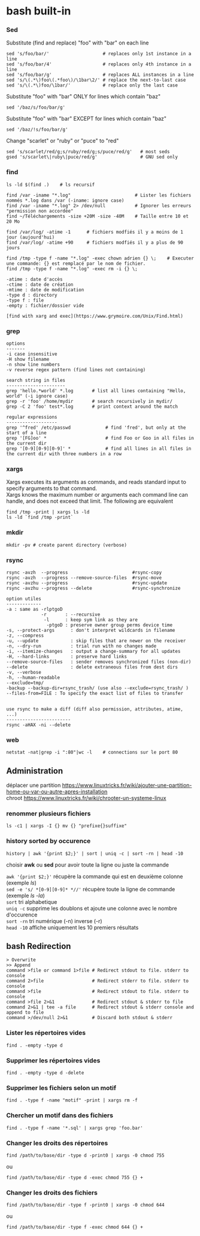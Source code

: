 # bash built-in

### Sed
Substitute (find and replace) "foo" with "bar" on each line

    sed 's/foo/bar/'                    # replaces only 1st instance in a line
    sed 's/foo/bar/4'                   # replaces only 4th instance in a line
    sed 's/foo/bar/g'                   # replaces ALL instances in a line
    sed 's/\(.*\)foo\(.*foo\)/\1bar\2/' # replace the next-to-last case
    sed 's/\(.*\)foo/\1bar/'            # replace only the last case

Substitute "foo" with "bar" ONLY for lines which contain "baz"

    sed '/baz/s/foo/bar/g'

Substitute "foo" with "bar" EXCEPT for lines which contain "baz"

    sed '/baz/!s/foo/bar/g'

Change "scarlet" or "ruby" or "puce" to "red"

    sed 's/scarlet/red/g;s/ruby/red/g;s/puce/red/g'   # most seds
    gsed 's/scarlet\|ruby\|puce/red/g'                # GNU sed only


### find

    ls -ld $(find .)    # ls recursif

    find /var -iname "*.log"                        # Lister les fichiers nommés *.log dans /var (-iname: ignore case)
    find /var -iname "*.log" 2> /dev/null           # Ignorer les erreurs "permission non accordée"
    find ~/Téléchargements -size +20M -size -40M    # Taille entre 10 et 20 Mo

    find /var/log/ -atime -1      # fichiers modfiés il y a moins de 1 jour (aujourd'hui)
    find /var/log/ -atime +90     # fichiers modfiés il y a plus de 90 jours

    find /tmp -type f -name "*.log" -exec chown adrien {} \;    # Executer une commande: {} est remplacé par le nom de fichier. 
    find /tmp -type f -name "*.log" -exec rm -i {} \;

    -atime : date d'accès  
    -ctime : date de création  
    -mtime : date de modification  
    -type d : directory  
    -type f : file  
    -empty : fichier/dossier vide

    [find with xarg and exec](https://www.grymoire.com/Unix/Find.html)

### grep

    options
    -------
    -i case insensitive
    -H show filename
    -n show line numbers
    -v reverse regex pattern (find lines not containing)

    search string in files
    ----------------------
    grep 'hello.*world' *.log       # list all lines containing "Hello, world" (-i ignore case)
    grep -r 'foo' /home/mydir       # search recursively in mydir/
    grep -C 2 'foo' test*.log       # print context around the match

    regular expressions
    -------------------
    grep '^fred' /etc/passwd             # find 'fred', but only at the start of a line
    grep '[FG]oo' *                      # find Foo or Goo in all files in the current dir
    grep '[0-9][0-9][0-9]' *             # find all lines in all files in the current dir with three numbers in a row

### xargs
Xargs executes its arguments as commands, and reads standard input to specify arguments to that command.  
Xargs knows the maximum number or arguments each command line can handle, and does not exceed that limit.
The following are equivalent

    find /tmp -print | xargs ls -ld
    ls -ld `find /tmp -print`


### mkdir

    mkdir -pv # create parent directory (verbose)

### rsync

    rsync -avzh  --progress                        #rsync-copy
    rsync -avzh  --progress --remove-source-files  #rsync-move
    rsync -avzhu --progress                        #rsync-update
    rsync -avzhu --progress --delete               #rsync-synchronize

    option utiles
    -------------
    -a : same as -rlptgoD
                 -r       : --recursive
                  -l      : keep sym link as they are 
                   -ptgoD : preserve owner group perms device time
    -s, --protect-args      : don't interpret wildcards in filename 
    -z, --compress
    -u, --update            : skip files that are newer on the receiver
    -n, --dry-run           : trial run with no changes made
    -i, --itemize-changes   : output a change-summary for all updates
    -H, --hard-links        : preserve hard links
    --remove-source-files   : sender removes synchronized files (non-dir)
    --delete                : delete extraneous files from dest dirs
    -v, --verbose
    -h, --human-readable
    --exclude=tmp/ 
    -backup --backup-dir=rsync_trash/ (use also --exclude=rsync_trash/ )
    --files-from=FILE : To specify the exact list of files to transfer 


    use rsync to make a diff (diff also permission, attributes, atime, ...)
    ------------------------
    rsync -aHAX -ni --delete
    

### web

    netstat -nat|grep -i ":80"|wc -l    # connections sur le port 80


## Administration

déplacer une partition https://www.linuxtricks.fr/wiki/ajouter-une-partition-home-ou-var-ou-autre-apres-installation  
chroot https://www.linuxtricks.fr/wiki/chrooter-un-systeme-linux  

### renommer plusieurs fichiers

    ls -c1 | xargs -I {} mv {} "prefixe{}suffixe"


### history sorted by occurence

    history | awk '{print $2;}' | sort | uniq -c | sort -rn | head -10

choisir **awk** ou **sed** pour avoir toute la ligne ou juste la commande

`awk '{print $2;}'`             récupère la commande qui est en deuxième colonne (exemple *ls*)  
`sed -e 's/ *[0-9][0-9]* *//'`  récupère toute la ligne de commande (exemple *ls -la*)  
`sort`      tri alphabetique  
`uniq -c`   supprime les doublons et ajoute une colonne avec le nombre d'occurence  
`sort -rn`  tri numérique (-n) inverse (-r)  
`head -10`  affiche uniquement les 10 premiers résultats


## bash Redirection

    > Overwrite  
    >> Append  
    command >file or command 1>file # Redirect stdout to file. stderr to console  
    command 2>file                  # Redirect stderr to file. stderr to console  
    command >file                   # Redirect stdout to file. stderr to console  
    command >file 2>&1              # Redirect stdout & stderr to file  
    command 2>&1 | tee -a file      # Redirect stdout & stderr console and append to file 
    command >/dev/null 2>&1         # Discard both stdout & stderr  

### Lister les répertoires vides

    find . -empty -type d

### Supprimer les répertoires vides

    find . -empty -type d -delete

### Supprimer les fichiers selon un motif

    find . -type f -name "motif" -print | xargs rm -f

### Chercher un motif dans des fichiers

    find . -type f -name '*.sql' | xargs grep 'foo.bar'

### Changer les droits des répertoires

    find /path/to/base/dir -type d -print0 | xargs -0 chmod 755
 ou
 
    find /path/to/base/dir -type d -exec chmod 755 {} +

### Changer les droits des fichiers

    find /path/to/base/dir -type f -print0 | xargs -0 chmod 644
 ou

    find /path/to/base/dir -type f -exec chmod 644 {} +
